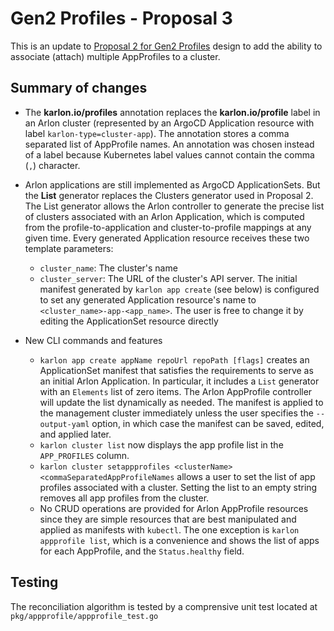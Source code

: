 # Gen2 Profiles - Proposal 3

This is an update to [Proposal 2 for Gen2 Profiles](gen2_profiles_proposal_2.md) design
to add the ability to associate (attach) multiple AppProfiles to a cluster.

## Summary of changes

* The **karlon.io/profiles** annotation replaces the **karlon.io/profile** label
  in an Arlon cluster (represented by an ArgoCD Application resource with label
  `karlon-type=cluster-app`). The annotation stores a comma separated list of
  AppProfile names. An annotation was chosen instead of a label because
  Kubernetes label values cannot contain the comma (`,`) character.

* Arlon applications are still implemented as ArgoCD ApplicationSets.
  But the **List** generator replaces the Clusters generator used in Proposal 2.
  The List generator allows the Arlon controller to generate the precise
  list of clusters associated with an Arlon Application, which is computed from
  the profile-to-application and cluster-to-profile mappings at any given time.
  Every generated Application resource receives these two template parameters:
  * `cluster_name`: The cluster's name
  * `cluster_server`: The URL of the cluster's API server.
  The initial manifest generated by `karlon app create` (see below) is configured
  to set any generated Application resource's name to `<cluster_name>-app-<app_name>`.
  The user is free to change it by editing the ApplicationSet resource directly

* New CLI commands and features
  * `karlon app create appName repoUrl repoPath [flags]` creates an ApplicationSet
     manifest that satisfies the requirements to serve as an initial Arlon Application.
     In particular, it includes a `List` generator with an `Elements` list of zero items.
     The Arlon AppProfile controller will update the list dynamically as needed.
     The manifest is applied to the management cluster immediately unless the user
     specifies the `--output-yaml` option, in which case the manifest can be saved,
     edited, and applied later.
  * `karlon cluster list` now displays the app profile list in the `APP_PROFILES` column.
  * `karlon cluster setappprofiles <clusterName> <commaSeparatedAppProfileNames` allows
     a user to set the list of app profiles associated with a cluster. Setting the
     list to an empty string removes all app profiles from the cluster.
  * No CRUD operations are provided for Arlon AppProfile resources since they are simple
    resources that are best manipulated and applied as manifests with `kubectl`.
    The one exception is `karlon appprofile list`, which is a convenience and shows
    the list of apps for each AppProfile, and the `Status.healthy` field.

## Testing

The reconciliation algorithm is tested by a comprensive unit test located at `pkg/appprofile/appprofile_test.go`
